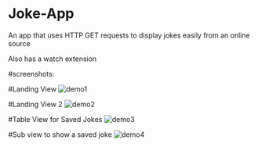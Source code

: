 # Joke-App
An app that uses HTTP GET requests to display jokes easily from an online source

Also has a watch extension






#screenshots:

#Landing View
![demo1](https://github.com/JulianSerog/Joke-App/blob/master/demo_images/demo1.png)



#Landing View 2
![demo2](https://github.com/JulianSerog/Joke-App/blob/master/demo_images/demo2.png)


#Table View for Saved Jokes
![demo3](https://github.com/JulianSerog/Joke-App/blob/master/demo_images/demo3.png)



#Sub view to show a saved joke
![demo4](https://github.com/JulianSerog/Joke-App/blob/master/demo_images/demo4.png)

